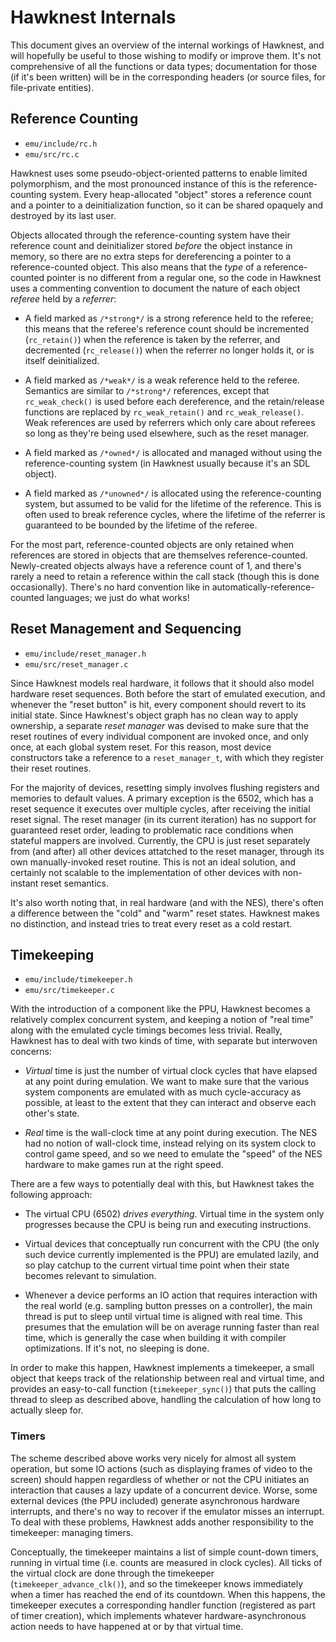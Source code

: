 # Hawknest Internals
This document gives an overview of the internal workings of Hawknest, and will
hopefully be useful to those wishing to modify or improve them. It's not
comprehensive of all the functions or data types; documentation for those (if
it's been written) will be in the corresponding headers (or source files, for
file-private entities).

## Reference Counting

- `emu/include/rc.h`
- `emu/src/rc.c`

Hawknest uses some pseudo-object-oriented patterns to enable limited
polymorphism, and the most pronounced instance of this is the
reference-counting system. Every heap-allocated "object" stores a reference
count and a pointer to a deinitialization function, so it can be shared
opaquely and destroyed by its last user.

Objects allocated through the reference-counting system have their reference
count and deinitializer stored _before_ the object instance in memory, so there
are no extra steps for dereferencing a pointer to a reference-counted object.
This also means that the _type_ of a reference-counted pointer is no different
from a regular one, so the code in Hawknest uses a commenting convention to
document the nature of each object _referee_ held by a _referrer_:

- A field marked as `/*strong*/` is a strong reference held to the referee;
  this means that the referee's reference count should be incremented
  (`rc_retain()`) when the reference is taken by the referrer, and decremented
  (`rc_release()`) when the referrer no longer holds it, or is itself
  deinitialized.

- A field marked as `/*weak*/` is a weak reference held to the referee.
  Semantics are similar to `/*strong*/` references, except that
  `rc_weak_check()` is used before each dereference, and the retain/release
  functions are replaced by `rc_weak_retain()` and `rc_weak_release()`. Weak
  references are used by referrers which only care about referees so long as
  they're being used elsewhere, such as the reset manager.

- A field marked as `/*owned*/` is allocated and managed without using the
  reference-counting system (in Hawknest usually because it's an SDL object).

- A field marked as `/*unowned*/` is allocated using the reference-counting
  system, but assumed to be valid for the lifetime of the reference.  This is
  often used to break reference cycles, where the lifetime of the referrer is
  guaranteed to be bounded by the lifetime of the referee.

For the most part, reference-counted objects are only retained when references
are stored in objects that are themselves reference-counted. Newly-created
objects always have a reference count of 1, and there's rarely a need to retain
a reference within the call stack (though this is done occasionally). There's
no hard convention like in automatically-reference-counted languages; we just do
what works!

## Reset Management and Sequencing

- `emu/include/reset_manager.h`
- `emu/src/reset_manager.c`

Since Hawknest models real hardware, it follows that it should also model
hardware reset sequences. Both before the start of emulated execution, and
whenever the "reset button" is hit, every component should revert to its
initial state. Since Hawknest's object graph has no clean way to apply
ownership, a separate _reset manager_ was devised to make sure that the reset
routines of every individual component are invoked once, and only once, at each
global system reset. For this reason, most device constructors take a reference
to a `reset_manager_t`, with which they register their reset routines.

For the majority of devices, resetting simply involves flushing registers and
memories to default values. A primary exception is the 6502, which has a reset
sequence it executes over multiple cycles, after receiving the initial reset
signal. The reset manager (in its current iteration) has no support for
guaranteed reset order, leading to problematic race conditions when stateful
mappers are involved. Currently, the CPU is just reset separately from (and
after) all other devices attatched to the reset manager, through its own
manually-invoked reset routine. This is not an ideal solution, and certainly
not scalable to the implementation of other devices with non-instant reset
semantics.

It's also worth noting that, in real hardware (and with the NES), there's often
a difference between the "cold" and "warm" reset states. Hawknest makes no
distinction, and instead tries to treat every reset as a cold restart.

## Timekeeping

- `emu/include/timekeeper.h`
- `emu/src/timekeeper.c`

With the introduction of a component like the PPU, Hawknest becomes a
relatively complex concurrent system, and keeping a notion of "real time" along
with the emulated cycle timings becomes less trivial. Really, Hawknest has to
deal with two kinds of time, with separate but interwoven concerns:

- _Virtual_ time is just the number of virtual clock cycles that have elapsed
  at any point during emulation. We want to make sure that the various system
  components are emulated with as much cycle-accuracy as possible, at least to
  the extent that they can interact and observe each other's state.

- _Real_ time is the wall-clock time at any point during execution. The NES had
  no notion of wall-clock time, instead relying on its system clock to control
  game speed, and so we need to emulate the "speed" of the NES hardware to make
  games run at the right speed.

There are a few ways to potentially deal with this, but Hawknest takes the
following approach:

- The virtual CPU (6502) _drives everything_. Virtual time in the system only
  progresses because the CPU is being run and executing instructions.

- Virtual devices that conceptually run concurrent with the CPU (the only such
  device currently implemented is the PPU) are emulated lazily, and so play
  catchup to the current virtual time point when their state becomes relevant
  to simulation.

- Whenever a device performs an IO action that requires interaction with the
  real world (e.g. sampling button presses on a controller), the main thread is
  put to sleep until virtual time is aligned with real time. This presumes that
  the emulation will be on average running faster than real time, which is
  generally the case when building it with compiler optimizations. If it's not,
  no sleeping is done.

In order to make this happen, Hawknest implements a timekeeper, a small object
that keeps track of the relationship between real and virtual time, and
provides an easy-to-call function (`timekeeper_sync()`) that puts the calling
thread to sleep as described above, handling the calculation of how long to
actually sleep for.

### Timers
The scheme described above works very nicely for almost all system operation,
but some IO actions (such as displaying frames of video to the screen) should
happen regardless of whether or not the CPU initiates an interaction that
causes a lazy update of a concurrent device. Worse, some external devices (the
PPU included) generate asynchronous hardware interrupts, and there's no way to
recover if the emulator misses an interrupt. To deal with these problems,
Hawknest adds another responsibility to the timekeeper: managing timers.

Conceptually, the timekeeper maintains a list of simple count-down timers,
running in virtual time (i.e. counts are measured in clock cycles). All ticks
of the virtual clock are done through the timekeeper
(`timekeeper_advance_clk()`), and so the timekeeper knows immediately when a
timer has reached the end of its countdown. When this happens, the timekeeper
executes a corresponding handler function (registered as part of timer
creation), which implements whatever hardware-asynchronous action needs to have
happened at or by that virtual time.
